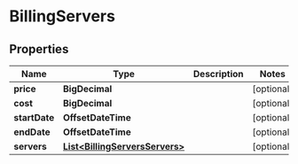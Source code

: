 

# BillingServers

## Properties

Name | Type | Description | Notes
------------ | ------------- | ------------- | -------------
**price** | **BigDecimal** |  |  [optional]
**cost** | **BigDecimal** |  |  [optional]
**startDate** | **OffsetDateTime** |  |  [optional]
**endDate** | **OffsetDateTime** |  |  [optional]
**servers** | [**List&lt;BillingServersServers&gt;**](BillingServersServers.md) |  |  [optional]



